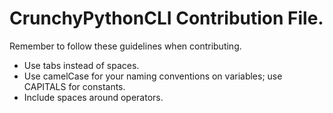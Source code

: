 # CrunchyPythonCLI Contribution File.

Remember to follow these guidelines when contributing.
* Use tabs instead of spaces.
* Use camelCase for your naming conventions on variables; use CAPITALS for constants.
* Include spaces around operators.
